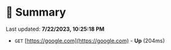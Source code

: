 # 📖 Summary
Last updated: **7/22/2023, 10:25:18 PM**

- `GET` [https://google.com](https://google.com) - **Up** (204ms)
